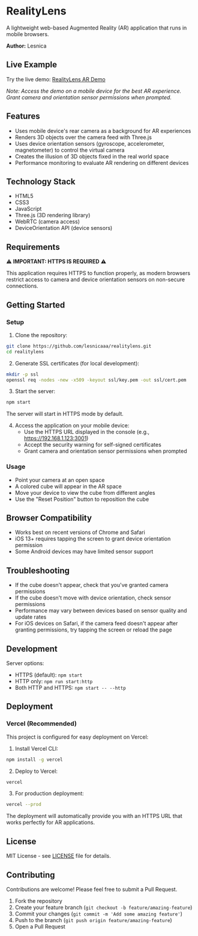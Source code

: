# RealityLens

A lightweight web-based Augmented Reality (AR) application that runs in mobile browsers.

**Author:** Lesnica

## Live Example

Try the live demo: [RealityLens AR Demo](https://realitylens-r29mkrasg-lesnicas-projects.vercel.app)

*Note: Access the demo on a mobile device for the best AR experience. Grant camera and orientation sensor permissions when prompted.*

## Features

- Uses mobile device's rear camera as a background for AR experiences
- Renders 3D objects over the camera feed with Three.js
- Uses device orientation sensors (gyroscope, accelerometer, magnetometer) to control the virtual camera
- Creates the illusion of 3D objects fixed in the real world space
- Performance monitoring to evaluate AR rendering on different devices

## Technology Stack

- HTML5
- CSS3
- JavaScript
- Three.js (3D rendering library)
- WebRTC (camera access)
- DeviceOrientation API (device sensors)

## Requirements

⚠️ **IMPORTANT: HTTPS IS REQUIRED** ⚠️

This application requires HTTPS to function properly, as modern browsers restrict access to camera and device orientation sensors on non-secure connections.

## Getting Started

### Setup

1. Clone the repository:
```bash
git clone https://github.com/lesnicaaa/realitylens.git
cd realitylens
```

2. Generate SSL certificates (for local development):
```bash
mkdir -p ssl
openssl req -nodes -new -x509 -keyout ssl/key.pem -out ssl/cert.pem
```

3. Start the server:
```bash
npm start
```
The server will start in HTTPS mode by default.

4. Access the application on your mobile device:
   - Use the HTTPS URL displayed in the console (e.g., https://192.168.1.123:3001)
   - Accept the security warning for self-signed certificates
   - Grant camera and orientation sensor permissions when prompted

### Usage

- Point your camera at an open space
- A colored cube will appear in the AR space
- Move your device to view the cube from different angles
- Use the "Reset Position" button to reposition the cube

## Browser Compatibility

- Works best on recent versions of Chrome and Safari
- iOS 13+ requires tapping the screen to grant device orientation permission
- Some Android devices may have limited sensor support

## Troubleshooting

- If the cube doesn't appear, check that you've granted camera permissions
- If the cube doesn't move with device orientation, check sensor permissions
- Performance may vary between devices based on sensor quality and update rates
- For iOS devices on Safari, if the camera feed doesn't appear after granting permissions, try tapping the screen or reload the page

## Development

Server options:
- HTTPS (default): `npm start`
- HTTP only: `npm run start:http`
- Both HTTP and HTTPS: `npm start -- --http`

## Deployment

### Vercel (Recommended)

This project is configured for easy deployment on Vercel:

1. Install Vercel CLI:
```bash
npm install -g vercel
```

2. Deploy to Vercel:
```bash
vercel
```

3. For production deployment:
```bash
vercel --prod
```

The deployment will automatically provide you with an HTTPS URL that works perfectly for AR applications.

## License

MIT License - see [LICENSE](LICENSE) file for details.

## Contributing

Contributions are welcome! Please feel free to submit a Pull Request.

1. Fork the repository
2. Create your feature branch (`git checkout -b feature/amazing-feature`)
3. Commit your changes (`git commit -m 'Add some amazing feature'`)
4. Push to the branch (`git push origin feature/amazing-feature`)
5. Open a Pull Request 